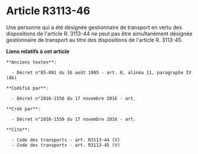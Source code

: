 # Article R3113-46

Une personne qui a été désignée gestionnaire de transport en vertu des dispositions de l'article R. 3113-44 ne peut pas être
simultanément désignée gestionnaire de transport au titre des dispositions de l'article R. 3113-45.

**Liens relatifs à cet article**

	**Anciens textes**:

	  - Décret n°85-891 du 16 août 1985 - art. 8, alinéa 11, paragraphe IV  (Ab)

	**Codifié par**:

	  - Décret n°2016-1550 du 17 novembre 2016 - art.

	**Créé par**:

	  - Décret n°2016-1550 du 17 novembre 2016 - art.

	**Cite**:

	  - Code des transports - art. R3113-44 (V)
	  - Code des transports - art. R3113-45 (V)
